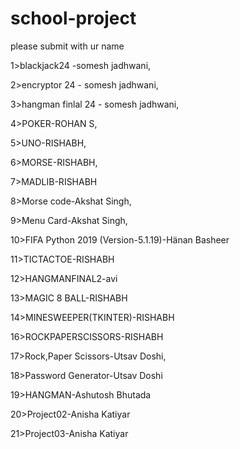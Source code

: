 # school-project
please submit with ur name

1>blackjack24 -somesh jadhwani,

2>encryptor 24 - somesh jadhwani, 

3>hangman finlal 24 - somesh jadhwani, 

4>POKER-ROHAN S,

5>UNO-RISHABH,

6>MORSE-RISHABH,

7>MADLIB-RISHABH

8>Morse code-Akshat Singh,

9>Menu Card-Akshat Singh,

10>FIFA Python 2019 (Version-5.1.19)-Hänan Basheer

11>TICTACTOE-RISHABH

12>HANGMANFINAL2-avi

13>MAGIC 8 BALL-RISHABH

14>MINESWEEPER(TKINTER)-RISHABH

16>ROCKPAPERSCISSORS-RISHABH

17>Rock,Paper Scissors-Utsav Doshi, 

18>Password Generator-Utsav Doshi

19>HANGMAN-Ashutosh Bhutada

20>Project02-Anisha Katiyar

21>Project03-Anisha Katiyar





